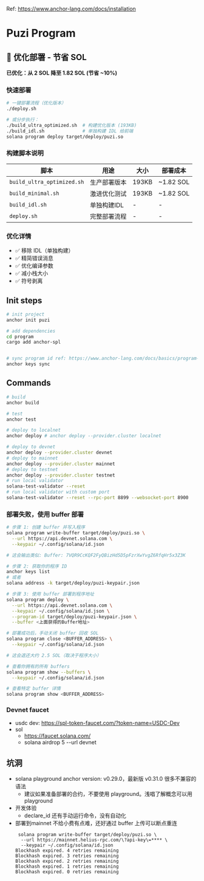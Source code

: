 Ref: https://www.anchor-lang.com/docs/installation

# Puzi Program

## 🚀 优化部署 - 节省 SOL

**已优化：从 2 SOL 降至 1.82 SOL (节省 ~10%)**

### 快速部署

```bash
# 一键部署流程（优化版本）
./deploy.sh

# 或分步执行：
./build_ultra_optimized.sh  # 构建优化版本 (193KB)
./build_idl.sh              # 单独构建 IDL 给前端
solana program deploy target/deploy/puzi.so
```

### 构建脚本说明

| 脚本 | 用途 | 大小 | 部署成本 |
|-----|------|------|---------|
| `build_ultra_optimized.sh` | 生产部署版本 | 193KB | ~1.82 SOL |
| `build_minimal.sh` | 激进优化测试 | 193KB | ~1.82 SOL |
| `build_idl.sh` | 单独构建IDL | - | - |
| `deploy.sh` | 完整部署流程 | - | - |

### 优化详情

- ✅ 移除 IDL（单独构建）
- ✅ 精简错误消息
- ✅ 优化编译参数
- ✅ 减小栈大小
- ✅ 符号剥离

## Init steps

```bash
# init project
anchor init puzi

# add dependencies
cd program
cargo add anchor-spl


# sync program id ref: https://www.anchor-lang.com/docs/basics/program-structure#declare_id-macro
anchor keys sync

```


## Commands

```bash
# build
anchor build

# test
anchor test

# deploy to localnet
anchor deploy # anchor deploy --provider.cluster localnet

# deploy to devnet
anchor deploy --provider.cluster devnet
# deploy to mainnet
anchor deploy --provider.cluster mainnet
# deploy to testnet
anchor deploy --provider.cluster testnet
# run local validator
solana-test-validator --reset
# run local validator with custom port
solana-test-validator --reset --rpc-port 8899 --websocket-port 8900
```

### 部署失败，使用 buffer 部署
```bash
# 步骤 1: 创建 buffer 并写入程序
solana program write-buffer target/deploy/puzi.so \
  --url https://api.devnet.solana.com \
  --keypair ~/.config/solana/id.json

# 这会输出类似: Buffer: 7VQR9CcKQF2FyQBizHd5D5pFzrXwYvgZ6RfqHr5x3Z3K

# 步骤 2: 获取你的程序 ID
anchor keys list
# 或者
solana address -k target/deploy/puzi-keypair.json

# 步骤 3: 使用 buffer 部署到程序地址
solana program deploy \
  --url https://api.devnet.solana.com \
  --keypair ~/.config/solana/id.json \
  --program-id target/deploy/puzi-keypair.json \
  --buffer <上面获得的Buffer地址>

# 部署成功后，手动关闭 buffer 回收 SOL
solana program close <BUFFER_ADDRESS> \
  --keypair ~/.config/solana/id.json

# 这会退还大约 2.5 SOL（取决于程序大小）

# 查看你拥有的所有 buffers
solana program show --buffers \
  --keypair ~/.config/solana/id.json

# 查看特定 buffer 详情
solana program show <BUFFER_ADDRESS>
```

### Devnet faucet 

- usdc dev: https://spl-token-faucet.com/?token-name=USDC-Dev
- sol
  - https://faucet.solana.com/
  - solana airdrop 5 --url devnet

## 坑洞
- solana playground anchor version: v0.29.0，最新版 v0.31.0 很多不兼容的语法
    - 建议如果准备部署的合约，不要使用 playground。浅唱了解概念可以用 playground
- 开发体验
    - declare_id 还有手动运行命令，没有自动化
- 部署到mainnet 不给小费有点难，还好通过 buffer 上传可以断点重连
  ```
   solana program write-buffer target/deploy/puzi.so \
    --url https://mainnet.helius-rpc.com/\?api-key\=**** \        
    --keypair ~/.config/solana/id.json
  Blockhash expired. 4 retries remaining
  Blockhash expired. 3 retries remaining
  Blockhash expired. 2 retries remaining
  Blockhash expired. 1 retries remaining
  Blockhash expired. 0 retries remaining
  ```